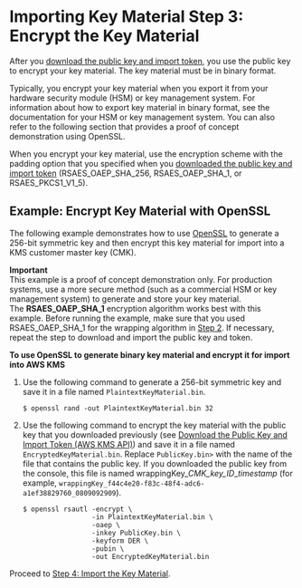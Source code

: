 # Importing Key Material Step 3: Encrypt the Key Material<a name="importing-keys-encrypt-key-material"></a>

After you [download the public key and import token](importing-keys-get-public-key-and-token.md), you use the public key to encrypt your key material\. The key material must be in binary format\. 

Typically, you encrypt your key material when you export it from your hardware security module \(HSM\) or key management system\. For information about how to export key material in binary format, see the documentation for your HSM or key management system\. You can also refer to the following section that provides a proof of concept demonstration using OpenSSL\. 

When you encrypt your key material, use the encryption scheme with the padding option that you specified when you [downloaded the public key and import token](importing-keys-get-public-key-and-token.md) \(RSAES\_OAEP\_SHA\_256, RSAES\_OAEP\_SHA\_1, or RSAES\_PKCS1\_V1\_5\)\.

## Example: Encrypt Key Material with OpenSSL<a name="importing-keys-encrypt-key-material-openssl"></a>

The following example demonstrates how to use [OpenSSL](https://openssl.org/) to generate a 256\-bit symmetric key and then encrypt this key material for import into a KMS customer master key \(CMK\)\.

**Important**  
This example is a proof of concept demonstration only\. For production systems, use a more secure method \(such as a commercial HSM or key management system\) to generate and store your key material\.  
The **RSAES\_OAEP\_SHA\_1** encryption algorithm works best with this example\. Before running the example, make sure that you used RSAES\_OAEP\_SHA\_1 for the wrapping algorithm in [Step 2](importing-keys-get-public-key-and-token.md)\. If necessary, repeat the step to download and import the public key and token\.

**To use OpenSSL to generate binary key material and encrypt it for import into AWS KMS**

1. Use the following command to generate a 256\-bit symmetric key and save it in a file named `PlaintextKeyMaterial.bin`\.

   ```
   $ openssl rand -out PlaintextKeyMaterial.bin 32
   ```

1. Use the following command to encrypt the key material with the public key that you downloaded previously \(see [Download the Public Key and Import Token \(AWS KMS API\)](importing-keys-get-public-key-and-token.md#importing-keys-get-public-key-and-token-api)\) and save it in a file named `EncryptedKeyMaterial.bin`\. Replace `PublicKey.bin>` with the name of the file that contains the public key\. If you downloaded the public key from the console, this file is named wrappingKey\_*CMK\_key\_ID*\_*timestamp* \(for example, `wrappingKey_f44c4e20-f83c-48f4-adc6-a1ef38829760_0809092909`\)\.

   ```
   $ openssl rsautl -encrypt \
                    -in PlaintextKeyMaterial.bin \
                    -oaep \
                    -inkey PublicKey.bin \
                    -keyform DER \
                    -pubin \
                    -out EncryptedKeyMaterial.bin
   ```

Proceed to [Step 4: Import the Key Material](importing-keys-import-key-material.md)\.